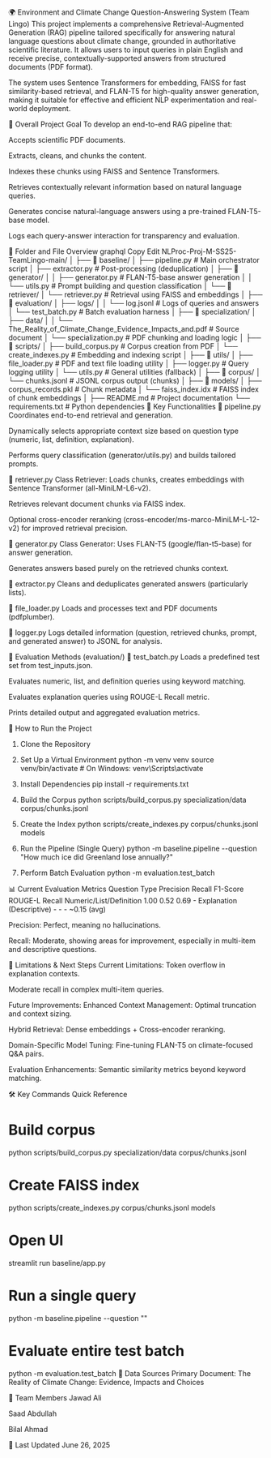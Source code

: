 🌍 Environment and Climate Change Question-Answering System (Team Lingo)
This project implements a comprehensive Retrieval-Augmented Generation (RAG) pipeline tailored specifically for answering natural language questions about climate change, grounded in authoritative scientific literature. It allows users to input queries in plain English and receive precise, contextually-supported answers from structured documents (PDF format).

The system uses Sentence Transformers for embedding, FAISS for fast similarity-based retrieval, and FLAN-T5 for high-quality answer generation, making it suitable for effective and efficient NLP experimentation and real-world deployment.

🌟 Overall Project Goal
To develop an end-to-end RAG pipeline that:

Accepts scientific PDF documents.

Extracts, cleans, and chunks the content.

Indexes these chunks using FAISS and Sentence Transformers.

Retrieves contextually relevant information based on natural language queries.

Generates concise natural-language answers using a pre-trained FLAN-T5-base model.

Logs each query-answer interaction for transparency and evaluation.

📂 Folder and File Overview
graphql
Copy
Edit
NLProc-Proj-M-SS25-TeamLingo-main/
│
├── 📂 baseline/
│   ├── pipeline.py                   # Main orchestrator script
│   ├── extractor.py                  # Post-processing (deduplication)
│   ├── 📂 generator/
│   │   ├── generator.py              # FLAN-T5-base answer generation
│   │   └── utils.py                  # Prompt building and question classification
│   └── 📂 retriever/
│       └── retriever.py              # Retrieval using FAISS and embeddings
│
├── 📂 evaluation/
│   ├── logs/
│   │   └── log.jsonl                 # Logs of queries and answers
│   └── test_batch.py                 # Batch evaluation harness
│
├── 📂 specialization/
│   ├── data/
│   │   └── The_Reality_of_Climate_Change_Evidence_Impacts_and.pdf # Source document
│   └── specialization.py             # PDF chunking and loading logic
│
├── 📂 scripts/
│   ├── build_corpus.py               # Corpus creation from PDF
│   └── create_indexes.py             # Embedding and indexing script
│
├── 📂 utils/
│   ├── file_loader.py                # PDF and text file loading utility
│   ├── logger.py                     # Query logging utility
│   └── utils.py                      # General utilities (fallback)
│
├── 📂 corpus/
│   └── chunks.jsonl                  # JSONL corpus output (chunks)
│
├── 📂 models/
│   ├── corpus_records.pkl            # Chunk metadata
│   └── faiss_index.idx               # FAISS index of chunk embeddings
│
├── README.md                         # Project documentation
└── requirements.txt                  # Python dependencies
🧠 Key Functionalities
🔹 pipeline.py
Coordinates end-to-end retrieval and generation.

Dynamically selects appropriate context size based on question type (numeric, list, definition, explanation).

Performs query classification (generator/utils.py) and builds tailored prompts.

🔹 retriever.py
Class Retriever: Loads chunks, creates embeddings with Sentence Transformer (all-MiniLM-L6-v2).

Retrieves relevant document chunks via FAISS index.

Optional cross-encoder reranking (cross-encoder/ms-marco-MiniLM-L-12-v2) for improved retrieval precision.

🔹 generator.py
Class Generator: Uses FLAN-T5 (google/flan-t5-base) for answer generation.

Generates answers based purely on the retrieved chunks context.

🔹 extractor.py
Cleans and deduplicates generated answers (particularly lists).

🔹 file_loader.py
Loads and processes text and PDF documents (pdfplumber).

🔹 logger.py
Logs detailed information (question, retrieved chunks, prompt, and generated answer) to JSONL for analysis.

🧪 Evaluation Methods (evaluation/)
🔸 test_batch.py
Loads a predefined test set from test_inputs.json.

Evaluates numeric, list, and definition queries using keyword matching.

Evaluates explanation queries using ROUGE-L Recall metric.

Prints detailed output and aggregated evaluation metrics.

🚀 How to Run the Project
1. Clone the Repository

2. Set Up a Virtual Environment
python -m venv venv
source venv/bin/activate  # On Windows: venv\Scripts\activate

3. Install Dependencies
pip install -r requirements.txt

5. Build the Corpus
python scripts/build_corpus.py specialization/data corpus/chunks.jsonl

5. Create the Index
python scripts/create_indexes.py corpus/chunks.jsonl models

7. Run the Pipeline (Single Query)
python -m baseline.pipeline --question "How much ice did Greenland lose annually?"
8. Perform Batch Evaluation
python -m evaluation.test_batch

📊 Current Evaluation Metrics
Question Type	Precision	Recall	F1-Score	ROUGE-L Recall
Numeric/List/Definition	1.00	0.52	0.69	-
Explanation (Descriptive)	-	-	-	~0.15 (avg)

Precision: Perfect, meaning no hallucinations.

Recall: Moderate, showing areas for improvement, especially in multi-item and descriptive questions.

🚧 Limitations & Next Steps
Current Limitations:
Token overflow in explanation contexts.

Moderate recall in complex multi-item queries.

Future Improvements:
Enhanced Context Management: Optimal truncation and context sizing.

Hybrid Retrieval: Dense embeddings + Cross-encoder reranking.

Domain-Specific Model Tuning: Fine-tuning FLAN-T5 on climate-focused Q&A pairs.

Evaluation Enhancements: Semantic similarity metrics beyond keyword matching.

🛠️ Key Commands Quick Reference

# Build corpus
python scripts/build_corpus.py specialization/data corpus/chunks.jsonl

# Create FAISS index
python scripts/create_indexes.py corpus/chunks.jsonl models

# Open UI
streamlit run baseline/app.py

# Run a single query
python -m baseline.pipeline --question "<Your question here>"

# Evaluate entire test batch
python -m evaluation.test_batch
📗 Data Sources
Primary Document:
The Reality of Climate Change: Evidence, Impacts and Choices

👥 Team Members
Jawad Ali

Saad Abdullah

Bilal Ahmad

📅 Last Updated
June 26, 2025
